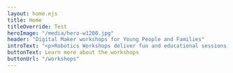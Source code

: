 ```yaml
---
layout: home.ejs
title: Home
titleOverride: Test
heroImage: "/media/hero-w1200.jpg"
header: "Digital Maker workshops for Young People and Families"
introText: "<p>Robotics Workshops deliver fun and educational sessions featuring electronics and programming activities. The workshops are suitable for young people with enquiring minds and also parent/child pairs who want to have fun together whilst learning new skills.</p>"
buttonText: Learn more about the workshops
buttonUrl: "/workshops"
---
```

